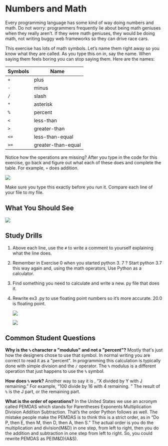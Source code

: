 # Numbers and Math

Every programming language has some kind of way doing numbers and math. Do not worry: programmers frequently lie about being math geniuses when they really aren’t. If they were math geniuses, they would be doing math, not writing buggy web frameworks so they can drive race cars.

This exercise has lots of math symbols. Let’s name them right away so you know what they are called. As you type this on in, say the name. When saying them feels boring you can stop saying them. Here are the names:

| Symbols | Name |
| ------- | ---- |
|   `+`      |  plus    |
|`-`|minus|
|`/`|slash|
|`*`|asterisk|
|`%`|percent|
|`<`|less-than|
|`>`|greater-than|
|`<=`|less-than-equal|
|`>=`|greater-than-equal|

Notice how the operations are missing? After you type in the code for this exercise, go back and figure out what each of these does and complete the table. For example, `+` does addition.

![](D:\MyNoteBook\Learn-Python3-The-Hard-Way\images\Numbers_and_Math.png)

Make sure you type this exactly before you run it. Compare each line of your file to my file.

## What You Should See

![](D:\MyNoteBook\Learn-Python3-The-Hard-Way\images\Exercise3_Session.png)

## Study Drills

1. Above each line, use the `#` to write a comment to yourself explaining what the line does.

2. Remember in Exercise 0 when you started python 3. 7 ? Start python 3.7 this way again and, using the math operators, Use Python as a calculator.

3. Find something you need to calculate and write a new. py file that does it.

4. Rewrite ex3 .py to use floating point numbers so it’s more accurate. 20.0 is floating point.

   ![](D:\MyNoteBook\Learn-Python3-The-Hard-Way\images\exercise3_study_drills.png)

   ![](D:\MyNoteBook\Learn-Python3-The-Hard-Way\images\exercise3_study_drills_output.png)

## Common Student Questions
**Why is the `%` character a "modulus" and not  a "percent"?**  Mostly that's just how the designers chose to use that symbol. In normal writing you are correct to read it as a "percent". In programming this calculation is typically done with simple division and the `/` operator. The `%` modulus is a different operation that just happens to use the `%` symbol.

**How does `%` work?** Another way to say it is , “X divided by Y with J remaining.”  For example, “100 divide by 16 with 4 remaining. ” The result of `%` is the J part, or the remaining part.

**What is the order of operations?** In the United States we use an acronym called PEMDAS which stands for Parentheses Exponents Multiplication Division Addition Subtraction. That’s the order Python follows as well. The mistake people make the PEMDAS is to think this is a strict order, as in “Do P, then E, then M, then D, then A, then S.” The actual order is you do the multiplication and  division(M&D) in one step, from left to right, then you do the addition and subtraction in one step from left to right. So, you could rewrite PEMDAS as PE(M&D)(A&S).

